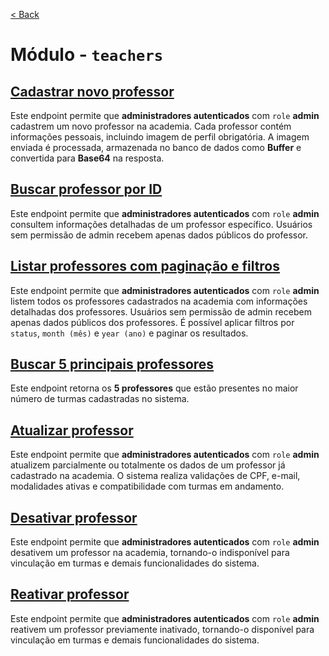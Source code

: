[< Back](../)

# Módulo - `teachers`

## [Cadastrar novo professor](../../../backend/modules/teachers/create-teacher/)
Este endpoint permite que **administradores autenticados** com `role` **admin** cadastrem um novo professor na academia. Cada professor contém informações pessoais, incluindo imagem de perfil obrigatória. A imagem enviada é processada, armazenada no banco de dados como **Buffer** e convertida para **Base64** na resposta.

## [Buscar professor por ID](../../../backend/modules/teachers/find-teacher-by-id/)
Este endpoint permite que **administradores autenticados** com `role` **admin** consultem informações detalhadas de um professor específico. Usuários sem permissão de admin recebem apenas dados públicos do professor.

## [Listar professores com paginação e filtros](../../../backend/modules/teachers/find-all-teachers/)
Este endpoint permite que **administradores autenticados** com `role` **admin** listem todos os professores cadastrados na academia com informações detalhadas dos professores. Usuários sem permissão de admin recebem apenas dados públicos dos professores. É possível aplicar filtros por `status`, `month (mês)` e `year (ano)` e paginar os resultados.

## [Buscar 5 principais professores](../../../backend/modules/teachers/top-5-teachers/)
Este endpoint retorna os **5 professores** que estão presentes no maior número de turmas cadastradas no sistema.

## [Atualizar professor](../../../backend/modules/teachers/update-teacher/)
Este endpoint permite que **administradores autenticados** com `role` **admin** atualizem parcialmente ou totalmente os dados de um professor já cadastrado na academia. O sistema realiza validações de CPF, e-mail, modalidades ativas e compatibilidade com turmas em andamento.

## [Desativar professor](../../../backend/modules/teachers/deactivate/)
Este endpoint permite que **administradores autenticados** com `role` **admin** desativem um professor na academia, tornando-o indisponível para vinculação em turmas e demais funcionalidades do sistema.

## [Reativar professor](../../../backend/modules/teachers/reactivate/)
Este endpoint permite que **administradores autenticados** com `role` **admin** reativem um professor previamente inativado, tornando-o disponível para vinculação em turmas e demais funcionalidades do sistema.